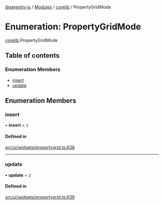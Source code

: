 [@serenity-is](../README.md) / [Modules](../modules.md) / [corelib](../modules/corelib.md) / PropertyGridMode

# Enumeration: PropertyGridMode

[corelib](../modules/corelib.md).PropertyGridMode

## Table of contents

### Enumeration Members

- [insert](corelib.PropertyGridMode.md#insert)
- [update](corelib.PropertyGridMode.md#update)

## Enumeration Members

### insert

• **insert** = ``1``

#### Defined in

[src/ui/widgets/propertygrid.ts:638](https://github.com/serenity-is/serenity/blob/master/packages/corelib/src/ui/widgets/propertygrid.ts#L638)

___

### update

• **update** = ``2``

#### Defined in

[src/ui/widgets/propertygrid.ts:639](https://github.com/serenity-is/serenity/blob/master/packages/corelib/src/ui/widgets/propertygrid.ts#L639)
